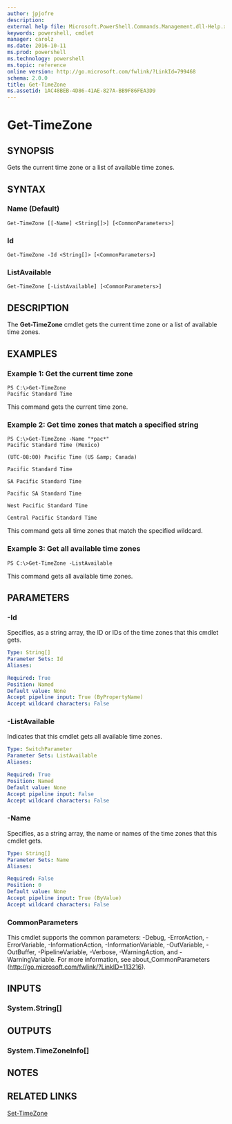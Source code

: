 ```yaml
---
author: jpjofre
description: 
external help file: Microsoft.PowerShell.Commands.Management.dll-Help.xml
keywords: powershell, cmdlet
manager: carolz
ms.date: 2016-10-11
ms.prod: powershell
ms.technology: powershell
ms.topic: reference
online version: http://go.microsoft.com/fwlink/?LinkId=799468
schema: 2.0.0
title: Get-TimeZone
ms.assetid: 1AC48BEB-4D86-41AE-827A-BB9F86FEA3D9
---
```


# Get-TimeZone

## SYNOPSIS
Gets the current time zone or a list of available time zones.

## SYNTAX

### Name (Default)
```
Get-TimeZone [[-Name] <String[]>] [<CommonParameters>]
```

### Id
```
Get-TimeZone -Id <String[]> [<CommonParameters>]
```

### ListAvailable
```
Get-TimeZone [-ListAvailable] [<CommonParameters>]
```

## DESCRIPTION
The **Get-TimeZone** cmdlet gets the current time zone or a list of available time zones.

## EXAMPLES

### Example 1: Get the current time zone
```
PS C:\>Get-TimeZone
Pacific Standard Time
```

This command gets the current time zone.

### Example 2: Get time zones that match a specified string
```
PS C:\>Get-TimeZone -Name "*pac*"
Pacific Standard Time (Mexico) 

(UTC-08:00) Pacific Time (US &amp; Canada) 

Pacific Standard Time

SA Pacific Standard Time

Pacific SA Standard Time

West Pacific Standard Time

Central Pacific Standard Time
```

This command gets all time zones that match the specified wildcard.

### Example 3: Get all available time zones
```
PS C:\>Get-TimeZone -ListAvailable
```

This command gets all available time zones.

## PARAMETERS

### -Id
Specifies, as a string array, the ID or IDs of the time zones that this cmdlet gets.

```yaml
Type: String[]
Parameter Sets: Id
Aliases: 

Required: True
Position: Named
Default value: None
Accept pipeline input: True (ByPropertyName)
Accept wildcard characters: False
```

### -ListAvailable
Indicates that this cmdlet gets all available time zones.

```yaml
Type: SwitchParameter
Parameter Sets: ListAvailable
Aliases: 

Required: True
Position: Named
Default value: None
Accept pipeline input: False
Accept wildcard characters: False
```

### -Name
Specifies, as a string array, the name or names of the time zones that this cmdlet gets.

```yaml
Type: String[]
Parameter Sets: Name
Aliases: 

Required: False
Position: 0
Default value: None
Accept pipeline input: True (ByValue)
Accept wildcard characters: False
```

### CommonParameters
This cmdlet supports the common parameters: -Debug, -ErrorAction, -ErrorVariable, -InformationAction, -InformationVariable, -OutVariable, -OutBuffer, -PipelineVariable, -Verbose, -WarningAction, and -WarningVariable. For more information, see about_CommonParameters (http://go.microsoft.com/fwlink/?LinkID=113216).

## INPUTS

### System.String[]

## OUTPUTS

### System.TimeZoneInfo[]

## NOTES

## RELATED LINKS

[Set-TimeZone](.\Set-TimeZone.md)



